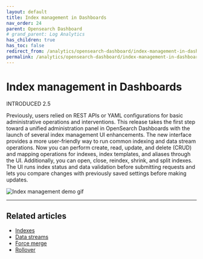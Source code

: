 ```yaml
---
layout: default
title: Index management in Dashboards
nav_order: 24
parent: Opensearch Dashboard
# grand_parent: Log Analytics
has_children: true
has_toc: false
redirect_from: /analytics/opensearch-dashboard/index-management-in-dashboards/
permalink: /analytics/opensearch-dashboard/index-management-in-dashboards/index.html
--- 
```


# Index management in Dashboards

INTRODUCED 2.5

Previously, users relied on REST APIs or YAML configurations for basic administrative operations and interventions. This release takes the first step toward a unified administration panel in OpenSearch Dashboards with the launch of several index management UI enhancements. The new interface provides a more user-friendly way to run common indexing and data stream operations. Now you can perform create, read, update, and delete (CRUD) and mapping operations for indexes, index templates, and aliases through the UI. Additionally, you can open, close, reindex, shrink, and split indexes. The UI runs index status and data validation before submitting requests and lets you compare changes with previously saved settings before making updates.

![Index management demo gif]({{site.baseurl}}/images/index-management-in-dashboards/admin-UI-preview.gif)

[](https://opensearch.org/docs/latest/dashboards/im-dashboards/index/#top)

----------

## Related articles[](https://opensearch.org/docs/latest/dashboards/im-dashboards/index/#related-articles)

-   [Indexes](https://opensearch.org/docs/latest/dashboards/im-dashboards/index-management/)
-   [Data streams](https://opensearch.org/docs/latest/dashboards/im-dashboards/datastream/)
-   [Force merge](https://opensearch.org/docs/latest/dashboards/im-dashboards/forcemerge/)
-   [Rollover](https://opensearch.org/docs/latest/dashboards/im-dashboards/rollover/)
